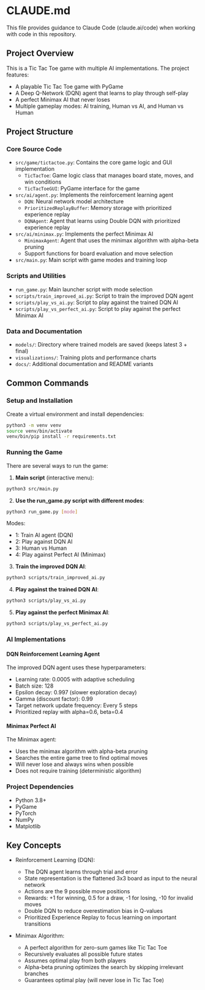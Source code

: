 # CLAUDE.md

This file provides guidance to Claude Code (claude.ai/code) when working with code in this repository.

## Project Overview

This is a Tic Tac Toe game with multiple AI implementations. The project features:
- A playable Tic Tac Toe game with PyGame
- A Deep Q-Network (DQN) agent that learns to play through self-play
- A perfect Minimax AI that never loses
- Multiple gameplay modes: AI training, Human vs AI, and Human vs Human

## Project Structure

### Core Source Code
- `src/game/tictactoe.py`: Contains the core game logic and GUI implementation
  - `TicTacToe`: Game logic class that manages board state, moves, and win conditions
  - `TicTacToeGUI`: PyGame interface for the game
- `src/ai/agent.py`: Implements the reinforcement learning agent
  - `DQN`: Neural network model architecture 
  - `PrioritizedReplayBuffer`: Memory storage with prioritized experience replay
  - `DQNAgent`: Agent that learns using Double DQN with prioritized experience replay
- `src/ai/minimax.py`: Implements the perfect Minimax AI
  - `MinimaxAgent`: Agent that uses the minimax algorithm with alpha-beta pruning
  - Support functions for board evaluation and move selection
- `src/main.py`: Main script with game modes and training loop

### Scripts and Utilities
- `run_game.py`: Main launcher script with mode selection
- `scripts/train_improved_ai.py`: Script to train the improved DQN agent
- `scripts/play_vs_ai.py`: Script to play against the trained DQN AI
- `scripts/play_vs_perfect_ai.py`: Script to play against the perfect Minimax AI

### Data and Documentation
- `models/`: Directory where trained models are saved (keeps latest 3 + final)
- `visualizations/`: Training plots and performance charts
- `docs/`: Additional documentation and README variants

## Common Commands

### Setup and Installation

Create a virtual environment and install dependencies:
```bash
python3 -m venv venv
source venv/bin/activate
venv/bin/pip install -r requirements.txt
```

### Running the Game

There are several ways to run the game:

1. **Main script** (interactive menu):
```bash
python3 src/main.py
```

2. **Use the run_game.py script with different modes**:
```bash
python3 run_game.py [mode]
```
Modes:
- 1: Train AI agent (DQN)
- 2: Play against DQN AI
- 3: Human vs Human
- 4: Play against Perfect AI (Minimax)

3. **Train the improved DQN AI**:
```bash
python3 scripts/train_improved_ai.py
```

4. **Play against the trained DQN AI**:
```bash
python3 scripts/play_vs_ai.py
```

5. **Play against the perfect Minimax AI**:
```bash
python3 scripts/play_vs_perfect_ai.py
```

### AI Implementations

#### DQN Reinforcement Learning Agent

The improved DQN agent uses these hyperparameters:
- Learning rate: 0.0005 with adaptive scheduling
- Batch size: 128
- Epsilon decay: 0.997 (slower exploration decay)
- Gamma (discount factor): 0.99
- Target network update frequency: Every 5 steps
- Prioritized replay with alpha=0.6, beta=0.4

#### Minimax Perfect AI

The Minimax agent:
- Uses the minimax algorithm with alpha-beta pruning
- Searches the entire game tree to find optimal moves
- Will never lose and always wins when possible
- Does not require training (deterministic algorithm)

### Project Dependencies

- Python 3.8+
- PyGame
- PyTorch
- NumPy
- Matplotlib

## Key Concepts

- Reinforcement Learning (DQN):
  - The DQN agent learns through trial and error
  - State representation is the flattened 3x3 board as input to the neural network
  - Actions are the 9 possible move positions
  - Rewards: +1 for winning, 0.5 for a draw, -1 for losing, -10 for invalid moves
  - Double DQN to reduce overestimation bias in Q-values
  - Prioritized Experience Replay to focus learning on important transitions

- Minimax Algorithm:
  - A perfect algorithm for zero-sum games like Tic Tac Toe
  - Recursively evaluates all possible future states
  - Assumes optimal play from both players
  - Alpha-beta pruning optimizes the search by skipping irrelevant branches
  - Guarantees optimal play (will never lose in Tic Tac Toe)